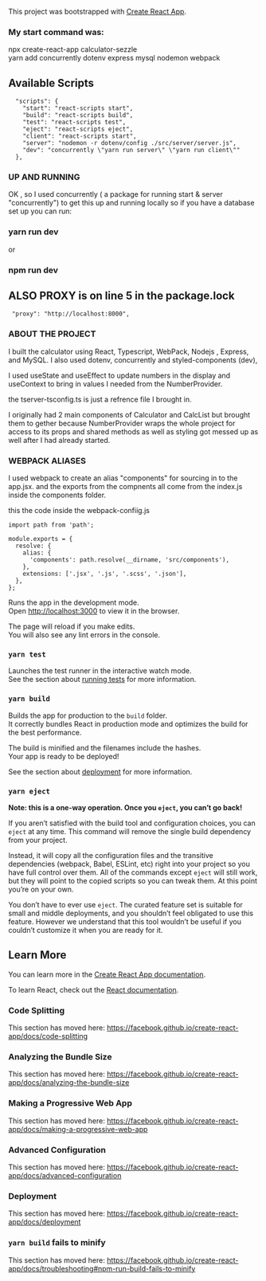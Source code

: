 This project was bootstrapped with [Create React App](https://github.com/facebook/create-react-app).

### My start command was:
 npx create-react-app calculator-sezzle <br />
 yarn add concurrently dotenv express mysql nodemon webpack<br />

## Available Scripts

```
  "scripts": {
    "start": "react-scripts start",
    "build": "react-scripts build",
    "test": "react-scripts test",
    "eject": "react-scripts eject",
    "client": "react-scripts start",
    "server": "nodemon -r dotenv/config ./src/server/server.js",
    "dev": "concurrently \"yarn run server\" \"yarn run client\""
  },
```

### UP AND RUNNING

OK , so I used concurrently ( a package for running start & server "concurrently") to get this up and running locally so if you have a database set up you can run:<br />

### yarn run dev

or

### npm run dev

## ALSO PROXY is on line 5 in the package.lock

```
 "proxy": "http://localhost:8000",
```

### ABOUT THE PROJECT

I built the calculator using React, Typescript, WebPack, Nodejs , Express, and MySQL. I also used dotenv, concurrently and styled-components (dev),<br />

I used useState and useEffect to update numbers in the display and useContext to bring in values I needed from the NumberProvider.<br />

the tserver-tsconfig.ts is just a refrence file I brought in.<br />

I originally had 2 main components of Calculator and CalcList but brought them to gether because NumberProvider wraps the whole project for access to its props and shared methods as well as styling got messed up as well after I had already started.<br />

### WEBPACK ALIASES

I used webpack to create an alias "components" for sourcing in to the app.jsx. and the exports from the compnents all come from the index.js inside the components folder. <br />

this the code inside the webpack-confiig.js<br />

```
import path from 'path';

module.exports = {
  resolve: {
    alias: {
      'components': path.resolve(__dirname, 'src/components'),
    },
    extensions: ['.jsx', '.js', '.scss', '.json'],
  },
};
```

Runs the app in the development mode.<br />
Open [http://localhost:3000](http://localhost:3000) to view it in the browser.

The page will reload if you make edits.<br />
You will also see any lint errors in the console.

### `yarn test`

Launches the test runner in the interactive watch mode.<br />
See the section about [running tests](https://facebook.github.io/create-react-app/docs/running-tests) for more information.

### `yarn build`

Builds the app for production to the `build` folder.<br />
It correctly bundles React in production mode and optimizes the build for the best performance.

The build is minified and the filenames include the hashes.<br />
Your app is ready to be deployed!

See the section about [deployment](https://facebook.github.io/create-react-app/docs/deployment) for more information.

### `yarn eject`

**Note: this is a one-way operation. Once you `eject`, you can’t go back!**

If you aren’t satisfied with the build tool and configuration choices, you can `eject` at any time. This command will remove the single build dependency from your project.

Instead, it will copy all the configuration files and the transitive dependencies (webpack, Babel, ESLint, etc) right into your project so you have full control over them. All of the commands except `eject` will still work, but they will point to the copied scripts so you can tweak them. At this point you’re on your own.

You don’t have to ever use `eject`. The curated feature set is suitable for small and middle deployments, and you shouldn’t feel obligated to use this feature. However we understand that this tool wouldn’t be useful if you couldn’t customize it when you are ready for it.

## Learn More

You can learn more in the [Create React App documentation](https://facebook.github.io/create-react-app/docs/getting-started).

To learn React, check out the [React documentation](https://reactjs.org/).

### Code Splitting

This section has moved here: https://facebook.github.io/create-react-app/docs/code-splitting

### Analyzing the Bundle Size

This section has moved here: https://facebook.github.io/create-react-app/docs/analyzing-the-bundle-size

### Making a Progressive Web App

This section has moved here: https://facebook.github.io/create-react-app/docs/making-a-progressive-web-app

### Advanced Configuration

This section has moved here: https://facebook.github.io/create-react-app/docs/advanced-configuration

### Deployment

This section has moved here: https://facebook.github.io/create-react-app/docs/deployment

### `yarn build` fails to minify

This section has moved here: https://facebook.github.io/create-react-app/docs/troubleshooting#npm-run-build-fails-to-minify
